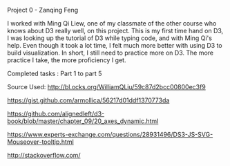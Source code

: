 Project 0 - Zanqing Feng

I worked with Ming Qi Liew, one of my classmate of the other course who knows about D3 really well, on this project. This is my first time hand on D3, I was looking up the tutorial of D3 while typing code, and with Ming Qi's help. Even though it took a lot time, I felt much more better with using D3 to build visualization. In short, I still need to practice more on D3. The more practice I take, the more proficiency I get.

Completed tasks : Part 1 to part 5

Source Used:
http://bl.ocks.org/WilliamQLiu/59c87d2bcc00800ec3f9

https://gist.github.com/armollica/56217d01ddf1370773da

https://github.com/alignedleft/d3-book/blob/master/chapter_09/20_axes_dynamic.html

https://www.experts-exchange.com/questions/28931496/DS3-JS-SVG-Mouseover-tooltip.html

http://stackoverflow.com/



